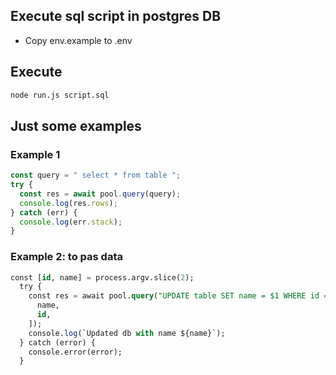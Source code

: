 ## Execute sql script in postgres DB

- Copy env.example to .env

## Execute

```bash
node run.js script.sql
```

## Just some examples

### Example 1

```js
const query = " select * from table ";
try {
  const res = await pool.query(query);
  console.log(res.rows);
} catch (err) {
  console.log(err.stack);
}
```

### Example 2: to pas data

```sql
const [id, name] = process.argv.slice(2);
  try {
    const res = await pool.query("UPDATE table SET name = $1 WHERE id = $2", [
      name,
      id,
    ]);
    console.log(`Updated db with name ${name}`);
  } catch (error) {
    console.error(error);
  }
```
